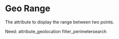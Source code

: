 Geo Range
=========

The attribute to display the range between two points. 

Need: 
	attribute_geolocation
	filter_perimetersearch
